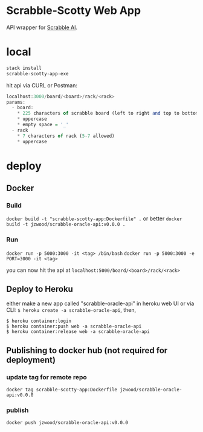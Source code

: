 # Scrabble-Scotty Web App

API wrapper for [Scrabble AI](https://github.com/jzwood/ScrabbleOracle).


# local

```haskell
stack install
scrabble-scotty-app-exe
```

hit api via CURL or Postman:
```haskell
localhost:3000/board/<board>/rack/<rack>
params:
  - board:
    * 225 characters of scrabble board (left to right and top to bottom)
    * uppercase
    * empty space = '_'
  - rack
    * 7 characters of rack (5-7 allowed)
    * uppercase
```

# deploy

## Docker
### Build
`docker build -t "scrabble-scotty-app:Dockerfile" .`
or better
`docker build -t jzwood/scrabble-oracle-api:v0.0.0 .`

### Run
`docker run -p 5000:3000 -it <tag> /bin/bash`
`docker run -p 5000:3000 -e PORT=3000 -it <tag>`

you can now hit the api at `localhost:5000/board/<board>/rack/<rack>`


## Deploy to Heroku
either make a new app called "scrabble-oracle-api" in heroku web UI or via CLI: `$ heroku create -a scrabble-oracle-api`, then,
```
$ heroku container:login
$ heroku container:push web -a scrabble-oracle-api
$ heroku container:release web -a scrabble-oracle-api
```



## Publishing to docker hub (not required for deployment)
### update tag for remote repo
`docker tag scrabble-scotty-app:Dockerfile jzwood/scrabble-oracle-api:v0.0.0`

### publish
`docker push jzwood/scrabble-oracle-api:v0.0.0`
